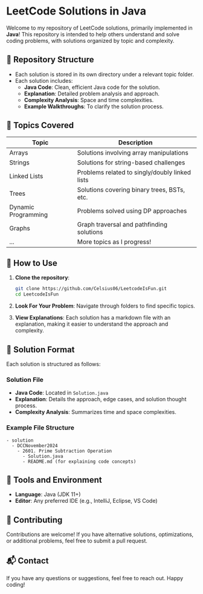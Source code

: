 # LeetCode Solutions in Java

Welcome to my repository of LeetCode solutions, primarily implemented in **Java**! This repository is intended to help others understand and solve coding problems, with solutions organized by topic and complexity.

## 📂 Repository Structure

- Each solution is stored in its own directory under a relevant topic folder.
- Each solution includes:
  - **Java Code**: Clean, efficient Java code for the solution.
  - **Explanation**: Detailed problem analysis and approach.
  - **Complexity Analysis**: Space and time complexities.
  - **Example Walkthroughs**: To clarify the solution process.

## 📘 Topics Covered

| Topic           | Description                            |
|-----------------|----------------------------------------|
| Arrays          | Solutions involving array manipulations |
| Strings         | Solutions for string-based challenges |
| Linked Lists    | Problems related to singly/doubly linked lists |
| Trees           | Solutions covering binary trees, BSTs, etc. |
| Dynamic Programming | Problems solved using DP approaches |
| Graphs          | Graph traversal and pathfinding solutions |
| ...             | More topics as I progress!            |

## 🚀 How to Use

1. **Clone the repository**:
   ```bash
   git clone https://github.com/Celsius06/LeetcodeIsFun.git
   cd LeetcodeIsFun
   ```

2. **Look For Your Problem**: Navigate through folders to find specific topics.
3. **View Explanations**: Each solution has a markdown file with an explanation, making it easier to understand the approach and complexity.

## 📄 Solution Format

Each solution is structured as follows:

### Solution File
- **Java Code**: Located in `Solution.java`
- **Explanation**: Details the approach, edge cases, and solution thought process.
- **Complexity Analysis**: Summarizes time and space complexities.

### Example File Structure
```
- solution
  - DCCNovember2024
    - 2601. Prime Subtraction Operation
      - Solution.java
      - README.md (for explaining code concepts)
```

## 🔧 Tools and Environment

- **Language**: Java (JDK 11+)
- **Editor**: Any preferred IDE (e.g., IntelliJ, Eclipse, VS Code)

## 🤝 Contributing

Contributions are welcome! If you have alternative solutions, optimizations, or additional problems, feel free to submit a pull request.

## 📬 Contact

If you have any questions or suggestions, feel free to reach out. Happy coding!

```
